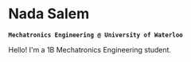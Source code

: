 # Nada Salem
**`Mechatronics Engineering @ University of Waterloo`**

Hello! I'm a 1B Mechatronics Engineering student.
